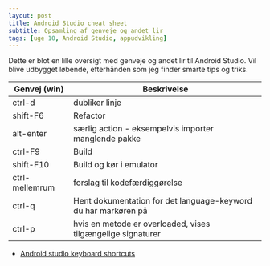 ```yaml
---
layout: post
title: Android Studio cheat sheet
subtitle: Opsamling af genveje og andet lir
tags: [uge 10, Android Studio, appudvikling]
---
```


Dette er blot en lille oversigt med genveje og andet lir til Android Studio. Vil blive udbygget løbende, efterhånden som jeg finder smarte tips og triks.

| Genvej (win) | Beskrivelse |
|---|---|
| ctrl-d | dubliker linje |
| shift-F6 | Refactor |
| alt-enter | særlig action - eksempelvis importer manglende pakke |
| ctrl-F9 | Build |
| shift-F10 | Build og kør i emulator |
| ctrl-mellemrum | forslag til kodefærdiggørelse |
| ctrl-q | Hent dokumentation for det language-keyword du har markøren på |
| ctrl-p | hvis en metode er overloaded, vises tilgængelige signaturer |


- [Android studio keyboard shortcuts](https://developer.android.com/studio/intro/keyboard-shortcuts)
